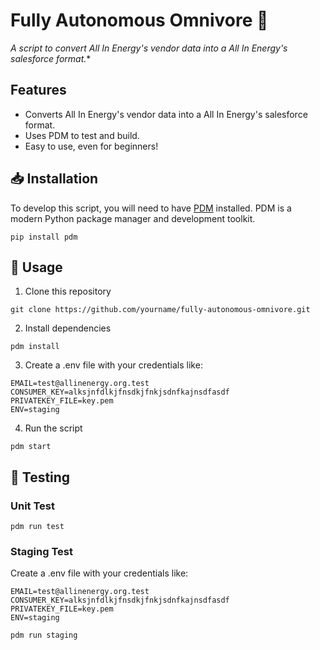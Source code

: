 # Fully Autonomous Omnivore 🤖

*A script to convert All In Energy's vendor data into a All In Energy's salesforce format.**

## Features

* Converts All In Energy's vendor data into a All In Energy's salesforce format.
* Uses PDM to test and build.
* Easy to use, even for beginners! 

## 📥 Installation

To develop this script, you will need to have [PDM](https://pdm.fming.dev) installed. PDM is a modern Python package manager and development toolkit.

```
pip install pdm
```

## 💾 Usage

1. Clone this repository

```
git clone https://github.com/yourname/fully-autonomous-omnivore.git
```

2. Install dependencies  

```
pdm install
```

3. Create a .env file with your credentials like:

```
EMAIL=test@allinenergy.org.test
CONSUMER_KEY=alksjnfdlkjfnsdkjfnkjsdnfkajnsdfasdf
PRIVATEKEY_FILE=key.pem
ENV=staging
```

4. Run the script
```
pdm start
```

## 🧪 Testing

### Unit Test

```
pdm run test
```

### Staging Test

Create a .env file with your credentials like:

```
EMAIL=test@allinenergy.org.test
CONSUMER_KEY=alksjnfdlkjfnsdkjfnkjsdnfkajnsdfasdf
PRIVATEKEY_FILE=key.pem
ENV=staging
```

```
pdm run staging
```
